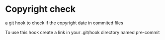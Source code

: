 # Copyright check

a git hook to check if the copyright date in commited files

To use this hook create a link in your .git/hook directory named pre-commit
